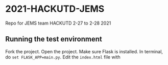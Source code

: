# 2021-HACKUTD-JEMS
Repo for JEMS team HACKUTD 2-27 to 2-28 2021


## Running the test environment
Fork the project. Open the project. Make sure Flask is installed. In terminal, do `set FLASK_APP=main.py`. Edit the `index.html` file with <script> tags to see it update. Note: this is running locally only.
